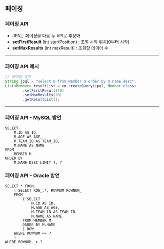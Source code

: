 ## 페이징

### 페이징 API
- JPA는 페이징을 다음 두 API로 추상화
- __setFirstResult__ (int startPosition) : 조회 시작 위치(0부터 시작)
- __setMaxResults__ (int maxResult) : 조회할 데이터 수

***

### 페이징 API 예시
```java
// 페이징 쿼리
String jpql = "select m from Member m order by m.name desc";
List<Member> resultList = em.createQuery(jpql, Member.class)
        .setFirstResult(10)
        .setMaxResults(20)
        .getResultList();
```

***

### 페이징 API - MySQL 방언
```
SELECT
    M.ID AS ID,
    M.AGE AS AGE,
    M.TEAM_ID AS TEAM_ID,
    M.NAME AS NAME
FROM
    MEMBER M
ORDER BY
    M.NAME DESC LIMIT ?, ?
```

### 페이징 API - Oracle 방언
```
SELECT * FROM
    ( SELECT ROW_.*, ROWNUM ROWNUM_
    FROM
        ( SELECT
            M.ID AS ID,
            M.AGE AS AGE,
            M.TEAM_ID AS TEAM_ID,
            M.NAME AS NAME
        FROM MEMBER M
        ORDER BY M.NAME
        ) ROW_
    WHERE ROWNUM <= ?
    )
WHERE ROWNUM_ > ?
```